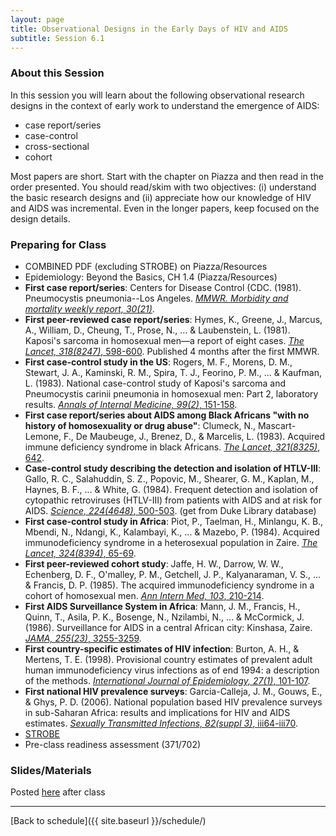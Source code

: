 ```yaml
---
layout: page
title: Observational Designs in the Early Days of HIV and AIDS
subtitle: Session 6.1
---
```


### About this Session

In this session you will learn about the following observational research designs in the context of early work to understand the emergence of AIDS:

* case report/series
* case-control
* cross-sectional
* cohort

Most papers are short. Start with the chapter on Piazza and then read in the order presented. You should read/skim with two objectives: (i) understand the basic research designs and (ii) appreciate how our knowledge of HIV and AIDS was incremental. Even in the longer papers, keep focused on the design details.

### Preparing for Class

* COMBINED PDF (excluding STROBE) on Piazza/Resources
* Epidemiology: Beyond the Basics, CH 1.4 (Piazza/Resources)
* **First case report/series**: Centers for Disease Control (CDC. (1981). Pneumocystis pneumonia--Los Angeles. [*MMWR. Morbidity and mortality weekly report, 30(21)*](https://www.cdc.gov/mmwr/preview/mmwrhtml/june_5.htm).
* **First peer-reviewed case report/series**: Hymes, K., Greene, J., Marcus, A., William, D., Cheung, T., Prose, N., ... & Laubenstein, L. (1981). Kaposi's sarcoma in homosexual men—a report of eight cases. [*The Lancet, 318(8247)*, 598-600](https://doi.org/10.1016/S0140-6736(81)92740-9). Published 4 months after the first MMWR.
* **First case-control study in the US**: Rogers, M. F., Morens, D. M., Stewart, J. A., Kaminski, R. M., Spira, T. J., Feorino, P. M., ... & Kaufman, L. (1983). National case-control study of Kaposi's sarcoma and Pneumocystis carinii pneumonia in homosexual men: Part 2, laboratory results. [*Annals of Internal Medicine, 99(2)*, 151-158](http://annals.org/aim/article/696766/national-case-control-study-kaposi-s-sarcoma-pneumocystis-carinii-pneumonia).
* **First case report/series about AIDS among Black Africans "with no history of homosexuality or drug abuse"**: Clumeck, N., Mascart-Lemone, F., De Maubeuge, J., Brenez, D., & Marcelis, L. (1983). Acquired immune deficiency syndrome in black Africans. [*The Lancet, 321(8325)*, 642](https://doi.org/10.1016/S0140-6736(83)91808-1).
* **Case-control study describing the detection and
iso­lation of HTLV-III**: Gallo, R. C., Salahuddin, S. Z., Popovic, M., Shearer, G. M., Kaplan, M., Haynes, B. F., ... & White, G. (1984). Frequent detection and isolation of cytopathic retroviruses (HTLV-III) from patients with AIDS and at risk for AIDS. [*Science, 224(4648)*, 500-503](https://www.ncbi.nlm.nih.gov/pubmed/6200936). (get from Duke Library database)
* **First case-control study in Africa**: Piot, P., Taelman, H., Minlangu, K. B., Mbendi, N., Ndangi, K., Kalambayi, K., ... & Mazebo, P. (1984). Acquired immunodeficiency syndrome in a heterosexual population in Zaire. [*The Lancet, 324(8394)*, 65-69](https://doi.org/10.1016/S0140-6736(84)90241-1).
* **First peer-reviewed cohort study**: Jaffe, H. W., Darrow, W. W., Echenberg, D. F., O'malley, P. M., Getchell, J. P., Kalyanaraman, V. S., ... & Francis, D. P. (1985). The acquired immunodeficiency syndrome in a cohort of homosexual men. [*Ann Intern Med, 103*, 210-214](http://annals.org/aim/article/699843/acquired-immunodeficiency-syndrome-cohort-homosexual-men-six-year-follow-up).
* **First AIDS Surveillance System in Africa**: Mann, J. M., Francis, H., Quinn, T., Asila, P. K., Bosenge, N., Nzilambi, N., ... & McCormick, J. (1986). Surveillance for AIDS in a central African city: Kinshasa, Zaire. [*JAMA, 255(23)*, 3255-3259](http://jamanetwork.com/journals/jama/fullarticle/404858).
* **First country-specific estimates of HIV infection**: Burton, A. H., & Mertens, T. E. (1998). Provisional country estimates of prevalent adult human immunodeficiency virus infections as of end 1994: a description of the methods. [*International Journal of Epidemiology, 27(1)*, 101-107](https://oup.silverchair-cdn.com/oup/backfile/Content_public/Journal/ije/27/1/10.1093/ije/27.1.101/2/27-1-101.pdf?Expires=1491245817&Signature=BXRojtmfdkMmeIKo3Ru7NvS8AtWf7ZbrbpojZeYU1rOT9bh2X6gIdCVZHasDX5vuedYZm-sJ3XCelUYLdo4LMuVK1aFFEfIQYxycu0ZvLw-dbV5pjTXZNbO7sCx0-pG8UyLjBcEoAr9o6xnAvA6BxBnF8dIX67Ivm9ANzVfp3vv8~V7-Cbow-ZYJCxFog9yNTd6wBRUVbf7wn-iO2cdXXiCwE4MmJkaMYs4USKiXHL8JKuFYRaAQfJdG8vDwZPZ4zFjxwgSHuw-zfdbj7h69cVkW6capq4hz9mFG8JxZ5b5Us74bpmAqsCi90y3uKEJWLVx71U-jD2mFFh4gX3HVPg__&Key-Pair-Id=APKAIUCZBIA4LVPAVW3Q).
* **First national HIV prevalence surveys**: Garcia-Calleja, J. M., Gouws, E., & Ghys, P. D. (2006). National population based HIV prevalence surveys in sub-Saharan Africa: results and implications for HIV and AIDS estimates. [*Sexually Transmitted Infections, 82(suppl 3)*, iii64-iii70](https://www.ncbi.nlm.nih.gov/pmc/articles/PMC2576729/).
* [STROBE](http://www.equator-network.org/reporting-guidelines/strobe/)
* Pre-class readiness assessment (371/702)

### Slides/Materials

Posted [here](https://drive.google.com/drive/folders/0Bxn_jkXZ1lxuVklQakF4MjZGSDQ?usp=sharing) after class


* * *

[Back to schedule]({{ site.baseurl }}/schedule/)